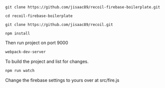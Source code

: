 ````
git clone https://github.com/jisaac89/recoil-firebase-boilerplate.git

cd recoil-firebase-boilerplate

git clone https://github.com/jisaac89/recoil.git

npm install
````

Then run project on port 9000

```sh
webpack-dev-server
```

To build the project and list for changes. 

```sh
npm run watch
```

Change the firebase settings to yours over at src/fire.js
